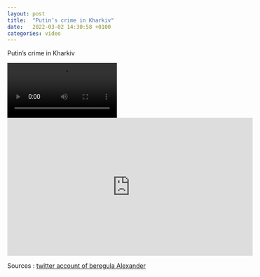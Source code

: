 ```yaml
---
layout: post
title:  "Putin’s crime in Kharkiv"
date:   2022-03-02 14:30:58 +0100
categories: video
---
```


Putin’s crime in Kharkiv 


<video controls width="250">
    <source src="./assets/videos/Putin-crime-in-Kharkiv.webm"
            type="video/webm">
    <source src="./assets/videos/Putin-crime-in-Kharkiv.mp4"
            type="video/mp4">
    Sorry, your browser doesn't support embedded videos.
</video>

<iframe width="560" height="315" src="https://www.youtube.com/embed/YYJCODB0cLM" title="YouTube video player" frameborder="0" allow="accelerometer; autoplay; clipboard-write; encrypted-media; gyroscope; picture-in-picture" allowfullscreen></iframe>

Sources : <a href="https://twitter.com/nftsplanet/status/1499023547402002432">twitter account of beregula Alexander</a>